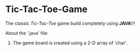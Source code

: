 # Tic-Tac-Toe-Game
The classic <em>Tic-Tac-Toe</em> game build completely using <strong>JAVA</strong>!!!

About the '.java' file:
1. The game board is created using a 2-D array of 'char'. 
  
  
